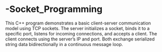# -Socket_Programming
This C++ program demonstrates a basic client-server communication model using TCP sockets. The server initializes a socket, binds it to a specific port, listens for incoming connections, and accepts a client. The client connects using the server’s IP and port. Both exchange serialized string data bidirectionally in a continuous message loop.
